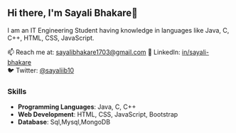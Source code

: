 ## Hi there, I'm Sayali Bhakare👋

I am an IT Engineering Student having knowledge in languages like Java, C, C++, HTML, CSS, JavaScript.

📫 Reach me at: [sayalibhakare1703@gmail.com](mailto:sayalibhakare1703@gmail.com) 
💼 LinkedIn: [in/sayali-bhakare](https://www.linkedin.com/in/sayali-bhakare)  
🐦 Twitter: [@sayaliib10](https://twitter.com/sayaliib10)

### Skills
- **Programming Languages**: Java, C, C++
- **Web Development**: HTML, CSS, JavaScript, Bootstrap
- **Database**: Sql,Mysql,MongoDB



